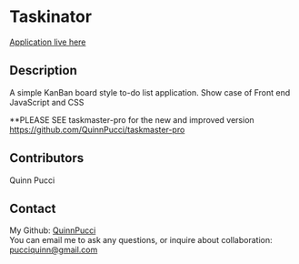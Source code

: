 # Taskinator

  [Application live here](https://quinnpucci.github.io/taskinator/)

  ## Description
  A simple KanBan board style to-do list application. 
  Show case of Front end JavaScript and CSS 
  
  **PLEASE SEE taskmaster-pro for the new and improved version https://github.com/QuinnPucci/taskmaster-pro

  ## Contributors
  Quinn Pucci
  
  ## Contact
  My Github: [QuinnPucci](https://github.com/QuinnPucci)
  </br>
  You can email me to ask any questions, or inquire about collaboration: pucciquinn@gmail.com
